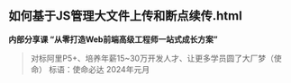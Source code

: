 ## 如何基于JS管理大文件上传和断点续传.html

**内部分享课 “从零打造Web前端高级工程师一站式成长方案”**


> 对标阿里P5+、培养年薪15~30万开发人才、让更多学员圆了大厂梦（使命）
标语：使命必达
2024年元月
